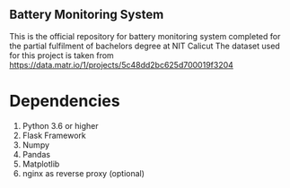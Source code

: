 ## Battery Monitoring System
This is the official repository for battery monitoring system completed for the partial fulfilment of bachelors degree at NIT Calicut
The dataset used for this project is taken from https://data.matr.io/1/projects/5c48dd2bc625d700019f3204
# Dependencies
1. Python 3.6 or higher
2. Flask Framework
3. Numpy
4. Pandas
5. Matplotlib
6. nginx as reverse proxy (optional)
